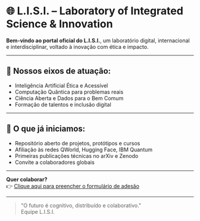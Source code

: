 # 🌐 L.I.S.I. – Laboratory of Integrated Science & Innovation

**Bem-vindo ao portal oficial do L.I.S.I.**, um laboratório digital, internacional e interdisciplinar, voltado à inovação com ética e impacto.

---

## 🎯 Nossos eixos de atuação:

- Inteligência Artificial Ética e Acessível
- Computação Quântica para problemas reais
- Ciência Aberta e Dados para o Bem Comum
- Formação de talentos e inclusão digital

---

## 🚀 O que já iniciamos:

- Repositório aberto de projetos, protótipos e cursos
- Afiliação às redes QWorld, Hugging Face, IBM Quantum
- Primeiras publicações técnicas no arXiv e Zenodo
- Convite a colaboradores globais

---

**Quer colaborar?**  
👉 [Clique aqui para preencher o formulário de adesão](https://forms.gle/xxxxxxxx)

---

> "O futuro é cognitivo, distribuído e colaborativo."  
> Equipe L.I.S.I.


